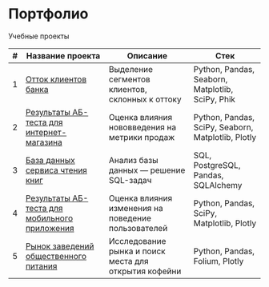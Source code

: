 # Портфолио

Учебные проекты 

|# | Название проекта | Описание | Стек 
|- | ---------------- | -------- | ---- 
|1 | [Oтток клиентов банка](https://github.com/olgakhandarova/Portfolio/tree/main/Customer%20Churn) | Выделение сегментов клиентов, склонных к оттоку | Python, Pandas, Seaborn, Matplotlib, SciPy, Phik 
|2 | [Результаты АБ-теста для интернет-магазина](https://github.com/olgakhandarova/Portfolio/tree/main/AB-test%20Online%20Store) | Оценка влияния нововведения на метрики продаж | Python, Pandas, SciPy, Seaborn, Matplotlib, Plotly 
|3 | [База данных сервиса чтения книг](https://github.com/olgakhandarova/Portfolio/tree/main/Reading%20Service) | Анализ базы данных — решение SQL-задач | SQL, PostgreSQL, Pandas, SQLAlchemy 
|4 | [Результаты АБ-теста для мобильного приложения](https://github.com/olgakhandarova/Portfolio/tree/main/AB-test%20Mobile%20App) | Оценка влияния изменения на поведение пользователей | Python, Pandas, SciPy, Matplotlib, Plotly 
|5 | [Рынок заведений общественного питания](https://github.com/olgakhandarova/Portfolio/tree/main/Catering) | Исследование рынка и поиск места для открытия кофейни | Python, Pandas, Folium, Plotly